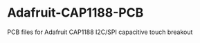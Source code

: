 Adafruit-CAP1188-PCB
====================

PCB files for Adafruit CAP1188 I2C/SPI capacitive touch breakout
